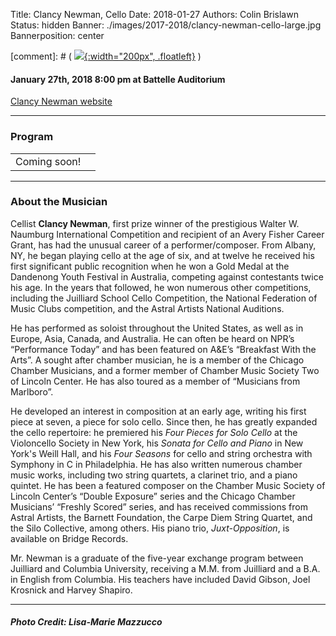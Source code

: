 Title: Clancy Newman, Cello
Date: 2018-01-27
Authors: Colin Brislawn
Status: hidden
Banner: ./images/2017-2018/clancy-newman-cello-large.jpg
Bannerposition: center

[comment]: # ( [![ ]({filename}/images/2017-2018/YoungArtists400.jpg){:width="200px", .floatleft}]({filename}./ClancyNewman.md) )


#### January 27th, 2018 8:00 pm at Battelle Auditorium


[Clancy Newman website](http://www.clancynewman.com/)


---

### Program

|                          |                                  |
|--------------------------|---------------------------------:|
| Coming soon!             |                              |


---

### About the Musician

Cellist **Clancy Newman**, first prize winner of the prestigious Walter W. Naumburg
International Competition and recipient of an Avery Fisher Career Grant, has had the
unusual career of a performer/composer. From Albany, NY, he began playing cello at
the age of six, and at twelve he received his first significant public recognition when he
won a Gold Medal at the Dandenong Youth Festival in Australia, competing against
contestants twice his age. In the years that followed, he won numerous other
competitions, including the Juilliard School Cello Competition, the National Federation
of Music Clubs competition, and the Astral Artists National Auditions.

He has performed as soloist throughout the United States, as well as in Europe, Asia,
Canada, and Australia. He can often be heard on NPR’s “Performance Today” and has
been featured on A&E’s “Breakfast With the Arts”. A sought after chamber musician, he
is a member of the Chicago Chamber Musicians, and a former member of Chamber
Music Society Two of Lincoln Center. He has also toured as a member of “Musicians
from Marlboro”.

He developed an interest in composition at an early age, writing his first piece at seven, a
piece for solo cello. Since then, he has greatly expanded the cello repertoire: he
premiered his _Four Pieces for Solo Cello_ at the Violoncello Society in New York, his
_Sonata for Cello and Piano_ in New York's Weill Hall, and his _Four Seasons_ for cello and
string orchestra with Symphony in C in Philadelphia. He has also written numerous
chamber music works, including two string quartets, a clarinet trio, and a piano quintet.
He has been a featured composer on the Chamber Music Society of Lincoln Center’s
“Double Exposure” series and the Chicago Chamber Musicians’ “Freshly Scored” series,
and has received commissions from Astral Artists, the Barnett Foundation, the Carpe
Diem String Quartet, and the Silo Collective, among others. His piano trio, _Juxt-Opposition_,
is available on Bridge Records.

Mr. Newman is a graduate of the five-year exchange program between Juilliard and
Columbia University, receiving a M.M. from Juilliard and a B.A. in English from
Columbia. His teachers have included David Gibson, Joel Krosnick and Harvey Shapiro.

---

##### Photo Credit: Lisa-Marie Mazzucco
